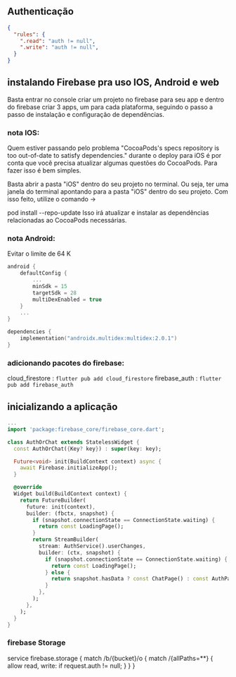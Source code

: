 ## Authenticação
```json
{
  "rules": {
    ".read": "auth != null",
    ".write": "auth != null",
  }
}
```
## instalando Firebase pra uso IOS, Android e web
Basta entrar no console criar um projeto no firebase para seu app e dentro do firebase criar 3 apps, um para cada plataforma, seguindo o passo a passo de instalação e configuração de dependências.

### nota IOS:
 Quem estiver passando pelo problema "CocoaPods's specs repository is too out-of-date to satisfy dependencies." durante o deploy para iOS é por conta que você precisa atualizar algumas questões do CocoaPods. Para fazer isso é bem simples.

Basta abrir a pasta "iOS" dentro do seu projeto no terminal. Ou seja, ter uma janela do terminal apontando para a pasta "iOS" dentro do seu projeto. Com isso feito, utilize o comando →

pod install --repo-update
Isso irá atualizar e instalar as dependências relacionadas ao CocoaPods necessárias.

### nota Android:
Evitar o limite de 64 K

```kotlin
android {
    defaultConfig {
        ...
        minSdk = 15
        targetSdk = 28
        multiDexEnabled = true
    }
    ...
}

dependencies {
    implementation("androidx.multidex:multidex:2.0.1")
}
```

### adicionando pacotes do firebase:
cloud_firestore : `flutter pub add cloud_firestore`
firebase_auth : `flutter pub add firebase_auth`



## inicializando a aplicação
```dart
...
import 'package:firebase_core/firebase_core.dart';

class AuthOrChat extends StatelessWidget {
  const AuthOrChat({Key? key}) : super(key: key);

  Future<void> init(BuildContext context) async {
    await Firebase.initializeApp();
  }

  @override
  Widget build(BuildContext context) {
    return FutureBuilder(
      future: init(context),
      builder: (fbctx, snapshot) {
        if (snapshot.connectionState == ConnectionState.waiting) {
          return const LoadingPage();
        }
        return StreamBuilder(
          stream: AuthService().userChanges,
          builder: (ctx, snapshot) {
            if (snapshot.connectionState == ConnectionState.waiting) {
              return const LoadingPage();
            } else {
              return snapshot.hasData ? const ChatPage() : const AuthPage();
            }
          },
        );
      },
    );
  }
}

```


### firebase Storage
service firebase.storage {
  match /b/{bucket}/o {
    match /{allPaths=**} {
      allow read, write: if request.auth != null;
    }
  }
}